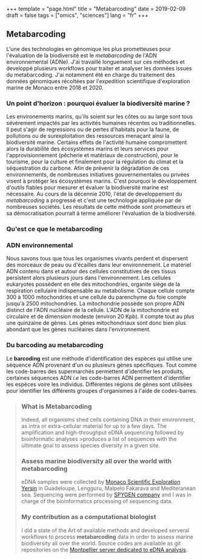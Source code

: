 +++
template = "page.html"
title = "Metabarcoding"
date =  2019-02-09
draft = false
tags = ["omics", "sciences"]
lang = "fr"
+++



## Metabarcoding

L'une des technologies en génomique les plus prometteuses pour l'évaluation de la biodiversité est le *metabarcoding* de l'ADN environnemental (ADNe). J'ai travaillé longuement sur ces méthodes et developpé plusieurs workflows pour traiter et analyser les données issues du metabarcoding. J'ai notamment été en charge du traitement des données génomiques récoltées par l'expedition scientifique d'exploration marine de Monaco entre 2018 et 2020.


### Un point d'horizon : pourquoi évaluer la biodiversité marine ?

Les environements marins, qu'ils soient sur les côtes ou au large sont tous sévérement impactés par les activités humaines récentes ou traditionnelles. Il peut s'agir de regressions ou de pertes d'habitats pour la faune, de pollutions ou de surexploitation des ressources menaçant ainsi la biodiversité marine. Certains effets de l'activité humaine compromettent alors la durabilité des écosystèmes marins et leurs services pour l'approvisionnement (pêcherie et matériaux de construction), pour le tourisme, pour la culture et finalement pour la régulation du climat et la séquestration du carbone. Afin de prévenir la dégradation de ces environnements, de nombreuses initiatives gouvernementales ou privées visent à protéger les écosystèmes marins. C'est pourquoi le développement d'outils fiables pour mesurer et évaluer la biodiversité marine est nécessaire. Au cours de la décennie 2010, l'état de developpement du *metabarcoding* a progressé et c'est une technologie appliquée par de nombreuses sociétés. Les résultats de cette méthode sont prometteurs et sa démocratisation pourrait à terme améliorer l'évaluation de la biodiversité.


### Qu'est ce que le metabarcoding


### ADN environnemental

Nous savons tous que tous les organismes vivants perdent et dispersent des morceaux de peau ou d'écailles dans leur environnement. Le matériel ADN contenu dans et autour des cellules constitutives de ces tissus persistent alors plusieurs jours dans l'environnement. Les cellules eukaryotes possèdent en elle des mitochondries, organite siège de la respiration cellulaire indispensable au metabolisme. Chaque cellule compte 300 à 1000 mitochondries et une cellule du parenchyme du foie compte jusqu'à 2500 mitochondries. La mitochondrie possède son propre ADN distinct de l'ADN nucléaire de la cellule. L'ADN de la mitochondrie est circulaire et de dimension modeste (environ 20 Kpb). Il compte tout au plus une quinzaine de gènes. Les gènes mitochondriaux sont donc bien plus abondant que les gènes nucléaires dans l'environnement.

### Du barcoding au metabarcoding

Le **barcoding** est une méthode d'identification des espèces qui utilise une séquence ADN provenant d'un ou plusieurs gènes spécifiques. Tout comme les code-barres des supermarchés permettent d'identifier les produits, certaines séquences ADN *i.e* les code-barres ADN permettent d'identifier les espèces voire les individus. Différentes régions de gènes sont utilisées pour identifier les différents groupes d'organismes à l'aide de codes-barres.



>### What is Metabarcoding
>
>Indeed, all organisms shed cells containing DNA in their environment, as intra or extra-cellular material for up to a few days. The amplification and high-throughput eDNA sequencing followed by bioinformatic analyses >produces a list of sequences with the ultimate goal to assess species diversity in a given site.
>
>### Assess marine biodiversity all over the world with metabarcoding
>
>eDNA samples were collected by [Monaco Scientific Exploration Yersin](https://fr.wikipedia.org/wiki/Yersin_(navire_oc%C3%A9anographique)) in Guadeloupe, Lengguru, Malpelo Fakarava and Mediteranean sea. Sequencing were performed by [SPYGEN company](http://www.spygen.com/) and I was in charge of the bioinformatics processing of sequencing data.
>
>### My contribution as a computational biologist
>
>I did a state of the Art of available methods and developed serveral workflows to process **metabarcoding** data in order to assess marine biodiversity all over the world. Source codes are available as git repositories on the [Montpellier server dedicated to eDNA analysis](https://gitlab.mbb.univ-montp2.fr/edna).
>
>
></p>
></details>
